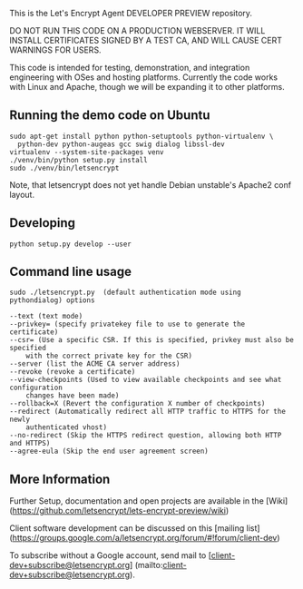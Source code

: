 This is the Let's Encrypt Agent DEVELOPER PREVIEW repository.

DO NOT RUN THIS CODE ON A PRODUCTION WEBSERVER.  IT WILL INSTALL CERTIFICATES
SIGNED BY A TEST CA, AND WILL CAUSE CERT WARNINGS FOR USERS.

This code is intended for testing, demonstration, and integration engineering
with OSes and hosting platforms.  Currently the code works with Linux and
Apache, though we will be expanding it to other platforms.

## Running the demo code on Ubuntu

```
sudo apt-get install python python-setuptools python-virtualenv \
  python-dev python-augeas gcc swig dialog libssl-dev
virtualenv --system-site-packages venv
./venv/bin/python setup.py install
sudo ./venv/bin/letsencrypt
```

Note, that letsencrypt does not yet handle Debian unstable's Apache2
conf layout.

## Developing

`python setup.py develop --user`

## Command line usage

```
sudo ./letsencrypt.py  (default authentication mode using pythondialog) options

--text (text mode)
--privkey= (specify privatekey file to use to generate the certificate)
--csr= (Use a specific CSR. If this is specified, privkey must also be specified
    with the correct private key for the CSR)
--server (list the ACME CA server address)
--revoke (revoke a certificate)
--view-checkpoints (Used to view available checkpoints and see what configuration
    changes have been made)
--rollback=X (Revert the configuration X number of checkpoints)
--redirect (Automatically redirect all HTTP traffic to HTTPS for the newly
    authenticated vhost)
--no-redirect (Skip the HTTPS redirect question, allowing both HTTP and HTTPS)
--agree-eula (Skip the end user agreement screen)
```

## More Information

Further Setup, documentation and open projects are available in the [Wiki]
(https://github.com/letsencrypt/lets-encrypt-preview/wiki)

Client software development can be discussed on this [mailing list]
(https://groups.google.com/a/letsencrypt.org/forum/#!forum/client-dev)

To subscribe without a Google account, send mail to
[client-dev+subscribe@letsencrypt.org]
(mailto:client-dev+subscribe@letsencrypt.org).
